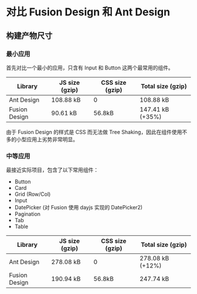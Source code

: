 # 对比 Fusion Design 和 Ant Design

## 构建产物尺寸

### 最小应用

首先对比一个最小的应用，只含有 Input 和 Button 这两个最常用的组件。

| Library       | JS size (gzip) | CSS size (gzip) | Total size (gzip) |
| ------------- | -------------- | --------------- | ----------------- |
| Ant Design    | 108.88 kB      | 0               | 108.88 kB         |
| Fusion Design | 90.61 kB       | 56.8kB          | 147.41 kB (+35%)  |

由于 Fusion Design 的样式是 CSS 而无法做 Tree Shaking，因此在组件使用不多的小型应用上劣势非常明显。

### 中等应用

最接近实际项目，包含了以下常用组件：

- Button
- Card
- Grid (Row/Col)
- Input
- DatePicker (对 Fusion 使用 dayjs 实现的 DatePicker2)
- Pagination
- Tab
- Table

| Library       | JS size (gzip) | CSS size (gzip) | Total size (gzip) |
| ------------- | -------------- | --------------- | ----------------- |
| Ant Design    | 278.08 kB      | 0               | 278.08 kB (+12%)  |
| Fusion Design | 190.94 kB      | 56.8kB          | 247.74 kB         |
